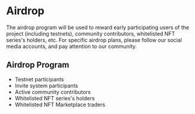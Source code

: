 # Airdrop

The airdrop program will be used to reward early participating users of the project (including testnets), community contributors, whitelisted NFT series's holders, etc. For specific airdrop plans, please follow our social media accounts, and pay attention to our community.

## Airdrop Program

* Testnet participants
* Invite system participants
* Active community contributors
* Whitelisted NFT series's holders
* Whitelisted NFT Marketplace traders

